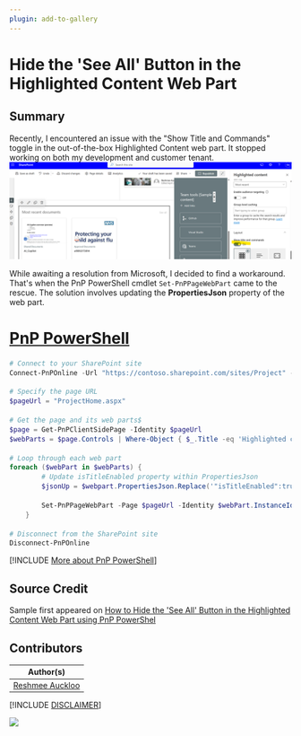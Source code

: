 ```yaml
---
plugin: add-to-gallery
---
```


# Hide the 'See All' Button in the Highlighted Content Web Part

## Summary

Recently, I encountered an issue with the "Show Title and Commands" toggle in the out-of-the-box Highlighted Content web part. It stopped working on both my development and customer tenant. 
![ToggleOff](assets/HighlightWebPart.png)

While awaiting a resolution from Microsoft, I decided to find a workaround. That's when the PnP PowerShell cmdlet `Set-PnPPageWebPart` came to the rescue. The solution involves updating the **PropertiesJson** property of the web part.
 
# [PnP PowerShell](#tab/pnpps)

```PowerShell
# Connect to your SharePoint site
Connect-PnPOnline -Url "https://contoso.sharepoint.com/sites/Project" -Interactive

# Specify the page URL
$pageUrl = "ProjectHome.aspx"

# Get the page and its web parts$
$page = Get-PnPClientSidePage -Identity $pageUrl
$webParts = $page.Controls | Where-Object { $_.Title -eq 'Highlighted content' } 

# Loop through each web part
foreach ($webPart in $webParts) {
        # Update isTitleEnabled property within PropertiesJson
        $jsonUp = $webpart.PropertiesJson.Replace('"isTitleEnabled":true','"isTitleEnabled":false') 
        
        Set-PnPPageWebPart -Page $pageUrl -Identity $webPart.InstanceId -PropertiesJson $jsonUp
    }

# Disconnect from the SharePoint site
Disconnect-PnPOnline
```

[!INCLUDE [More about PnP PowerShell](../../docfx/includes/MORE-PNPPS.md)]

## Source Credit

Sample first appeared on [How to Hide the 'See All' Button in the Highlighted Content Web Part using PnP PowerShel](https://reshmeeauckloo.com/posts/powershell_highlightwebpart_hideseeall/)

## Contributors

| Author(s) |
|-----------|
| [Reshmee Auckloo](https://github.com/reshmee011)|

[!INCLUDE [DISCLAIMER](../../docfx/includes/DISCLAIMER.md)]

<img src="https://m365-visitor-stats.azurewebsites.net/script-samples/scripts/spo-update-highlightcontentwebpart-seeall" aria-hidden="true" />
